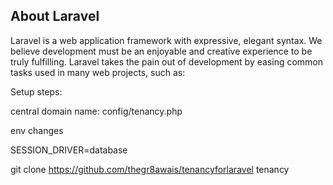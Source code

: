 
## About Laravel

Laravel is a web application framework with expressive, elegant syntax. We believe development must be an enjoyable and creative experience to be truly fulfilling. Laravel takes the pain out of development by easing common tasks used in many web projects, such as:


Setup steps:

central domain name: config/tenancy.php


env changes

SESSION_DRIVER=database

git clone https://github.com/thegr8awais/tenancyforlaravel tenancy
